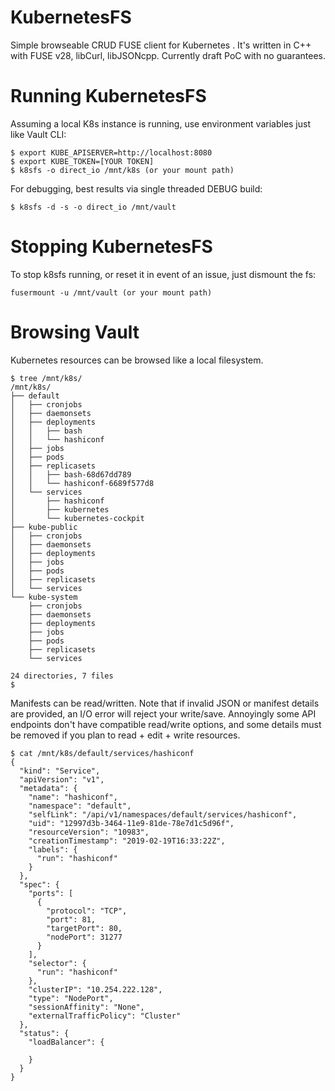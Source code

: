 ﻿# KubernetesFS
Simple browseable CRUD FUSE client for Kubernetes .  It's written in C++ with FUSE v28, libCurl, libJSONcpp.  Currently draft PoC with no guarantees.

# Running KubernetesFS
Assuming a local K8s instance is running, use environment variables just like Vault CLI:

```
$ export KUBE_APISERVER=http://localhost:8080
$ export KUBE_TOKEN=[YOUR TOKEN]
$ k8sfs -o direct_io /mnt/k8s (or your mount path)
```

For debugging, best results via single threaded DEBUG build:
```
$ k8sfs -d -s -o direct_io /mnt/vault
```

# Stopping KubernetesFS
To stop k8sfs running, or reset it in event of an issue, just dismount the fs:
```
fusermount -u /mnt/vault (or your mount path)
```

# Browsing Vault
Kubernetes resources can be browsed like a local filesystem.  

```
$ tree /mnt/k8s/
/mnt/k8s/
├── default
│   ├── cronjobs
│   ├── daemonsets
│   ├── deployments
│   │   ├── bash
│   │   └── hashiconf
│   ├── jobs
│   ├── pods
│   ├── replicasets
│   │   ├── bash-68d67dd789
│   │   └── hashiconf-6689f577d8
│   └── services
│       ├── hashiconf
│       ├── kubernetes
│       └── kubernetes-cockpit
├── kube-public
│   ├── cronjobs
│   ├── daemonsets
│   ├── deployments
│   ├── jobs
│   ├── pods
│   ├── replicasets
│   └── services
└── kube-system
    ├── cronjobs
    ├── daemonsets
    ├── deployments
    ├── jobs
    ├── pods
    ├── replicasets
    └── services

24 directories, 7 files
$ 
```

Manifests can be read/written.  Note that if invalid JSON or manifest details are provided, an I/O error will reject your write/save.  Annoyingly some API endpoints don't have compatible read/write options, and some details must be removed if you plan to read + edit + write resources.
```
$ cat /mnt/k8s/default/services/hashiconf 
{
  "kind": "Service",
  "apiVersion": "v1",
  "metadata": {
    "name": "hashiconf",
    "namespace": "default",
    "selfLink": "/api/v1/namespaces/default/services/hashiconf",
    "uid": "12997d3b-3464-11e9-81de-78e7d1c5d96f",
    "resourceVersion": "10983",
    "creationTimestamp": "2019-02-19T16:33:22Z",
    "labels": {
      "run": "hashiconf"
    }
  },
  "spec": {
    "ports": [
      {
        "protocol": "TCP",
        "port": 81,
        "targetPort": 80,
        "nodePort": 31277
      }
    ],
    "selector": {
      "run": "hashiconf"
    },
    "clusterIP": "10.254.222.128",
    "type": "NodePort",
    "sessionAffinity": "None",
    "externalTrafficPolicy": "Cluster"
  },
  "status": {
    "loadBalancer": {
      
    }
  }
}
```                                                                                               